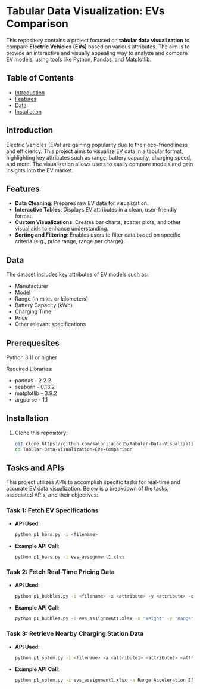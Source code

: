# Tabular Data Visualization: EVs Comparison

This repository contains a project focused on **tabular data visualization** to compare **Electric Vehicles (EVs)** based on various attributes. The aim is to provide an interactive and visually appealing way to analyze and compare EV models, using tools like Python, Pandas, and Matplotlib.

## Table of Contents

- [Introduction](#introduction)
- [Features](#features)
- [Data](#data)
- [Installation](#installation)

## Introduction

Electric Vehicles (EVs) are gaining popularity due to their eco-friendliness and efficiency. This project aims to visualize EV data in a tabular format, highlighting key attributes such as range, battery capacity, charging speed, and more. The visualization allows users to easily compare models and gain insights into the EV market.

## Features

- **Data Cleaning**: Prepares raw EV data for visualization.
- **Interactive Tables**: Displays EV attributes in a clean, user-friendly format.
- **Custom Visualizations**: Creates bar charts, scatter plots, and other visual aids to enhance understanding.
- **Sorting and Filtering**: Enables users to filter data based on specific criteria (e.g., price range, range per charge).

## Data

The dataset includes key attributes of EV models such as:

- Manufacturer
- Model
- Range (in miles or kilometers)
- Battery Capacity (kWh)
- Charging Time
- Price
- Other relevant specifications

## Prerequesites

Python 3.11 or higher

Required Libraries:
- pandas - 2.2.2
- seaborn - 0.13.2
- matplotlib - 3.9.2
- argparse - 1.1

## Installation

1. Clone this repository:
   ```bash
   git clone https://github.com/salonijajoo15/Tabular-Data-Visualization-EVs-Comparison.git
   cd Tabular-Data-Visualization-EVs-Comparison
## Tasks and APIs

This project utilizes APIs to accomplish specific tasks for real-time and accurate EV data visualization. Below is a breakdown of the tasks, associated APIs, and their objectives:

### Task 1: Fetch EV Specifications
- **API Used**:
  ```bash
  python p1_bars.py -i <filename>
- **Example API Call**:
  ```bash
  python p1_bars.py -i evs_assignment1.xlsx

### Task 2: Fetch Real-Time Pricing Data
- **API Used**: 
  ```bash
  python p1_bubbles.py -i <filename> -x <attribute> -y <attribute> -c <attribute> -s <attribute>
- **Example API Call**:
  ```bash
  python p1_bubbles.py -i evs_assignment1.xlsx -x "Weight" -y "Range" -c "Top Speed" -s "Acceleration"

### Task 3: Retrieve Nearby Charging Station Data
- **API Used**: 
  ```bash
  python p1_splom.py -i <filename> -a <attribute1> <attribute2> <attribute3> <attribute4>
- **Example API Call**:
  ```bash
  python p1_splom.py -i evs_assignment1.xlsx -a Range Acceleration Efficiency Price

